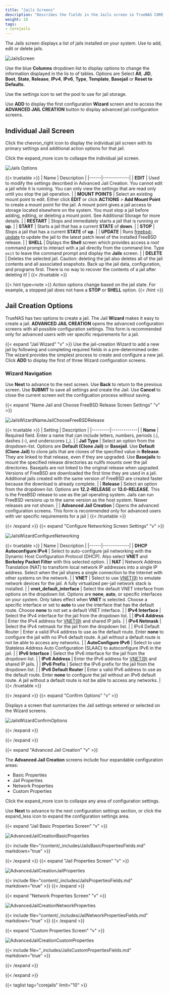 ```yaml
---
title: "Jails Screens"
description: "Describes the fields in the Jails screen in TrueNAS CORE."
weight: 10
tags:
- corejails
---
```


The Jails screen displays a list of jails installed on your system. Use to add, edit or delete jails.

![JailsScreen](/images/CORE/13.0/JailsScreen.png "Jails Screen")

Use the blue **Columns** dropdown list to display options to change the information displayed in the lis to of tables. Options are Select **All**, **JID**, **Boot**, **State**, **Release**, **IPv4**, **IPv6**, **Type**, **Template**, **Basejail** or **Reset to Defaults**.

Use the <span class="material-icons">settings</span> icon to set the pool to use for jail storage.

Use **ADD** to display the first configuration **Wizard** screen and to access the **ADVANCED JAIL CREATION** button to display advanced jail configuration screens.

## Individual Jail Screen

Click the <span class="material-icons">chevron_right</span> icon to display the individual jail screen with its primary settings and additional action options for that jail.   

Click the <span class="material-icons">expand_more</span> icon to collaspe the individual jail screen.

![Jails Options](/images/CORE/Jails/JailsOptions.png "Jails Options")

{{< truetable >}}
| Name | Description |
|------|-------------|
| **EDIT** | Used to modify the settings described in Advanced Jail Creation. You cannot edit a jail while it is running. You can only view the settings that are read only until you stop the jail operation. |
| **MOUNT POINTS** | Select an existing mount point to edit. Either click **EDIT** or click **ACTIONS** > **Add Mount Point** to create a mount point for the jail. A mount point gives a jail access to storage located elsewhere on the system. You must stop a jail before adding, editing, or deleting a mount point. See Additional Storage for more details. |
| **RESTART** | Stops and immediately starts a jail that is running or **up**. |
| **START** | Starts a jail that has a current **STATE** of **down**. |
| **STOP** | Stops a jail that has a current **STATE** of **up**. |
| **UPDATE** | Runs [freebsd-update](https://www.freebsd.org/cgi/man.cgi?query=freebsd-update) to update the jail to the latest patch level of the installed FreeBSD release. |
| **SHELL** | Diplays the **Shell** screen which provides access a *root* command prompt to interact with a jail directly from the command line. Type `exit` to leave the command prompt and display the **Jails** screen. |
| **DELETE** | Deletes the selected jail. Caution: deleting the jail also deletes all of the jail contents and all associated snapshots. Back up the jail data, configuration, and programs first. There is no way to recover the contents of a jail after deleting it! |
{{< /truetable >}}

{{< hint type=note >}}
Action options change based on the jail state. For example, a stopped jail does not have a **STOP** or **SHELL** option.
{{< /hint >}}

## Jail Creation Options
TrueNAS has two options to create a jail. The Jail **Wizard** makes it easy to create a jail. **ADVANCED JAIL CREATION** opens the advanced configuration screens with all possible configuration settings. This form is recommended only for advanced users with ver specific requirements for a jail.

{{< expand "Jail Wizard" "v" >}}
Use the jail-creation Wizard to add a new jail by following and completing required fields in a pre-determimed order. The wizard provides the simplest process to create and configure a new jail.
Click **ADD** to display the first of three Wizard configuration screens.

### Wizard Navigation

Use **Next** to advance to the next screen.
Use **Back** to return to the previous screen.
Use **SUBMIT** to save all settings and create the Jail.
Use **Cancel** to close the current screen exit the configuation process without saving.

{{< expand "Name Jail and Choose FreeBSD Release Screen Settings" "v" >}}

![JailsWizardNameJailChooseFreeBSDRelease](/images/CORE/13.0/JailsWizardNameJailChooseFreeBSDRelease.png "Jails Wizard NameJail Choose FreeBSD Release")

{{< truetable >}}
| Setting | Description |
|---------|-------------|
| **Name** | Required field. Enter a name that can include letters, numbers, periods (.), dashes (-), and underscores (_). |
| **Jail Type** | Select an option from the dropdown-list. Options are **Default (Clone Jail)** or **Basejail**. Use **Default (Clone Jail)** to clone jails that are clones of the specified value in **Release**. They are linked to that release, even if they are upgraded. Use **Basejails** to mount the specified release directories as nullfs mounts over the jail directories. Basejails are not linked to the original release when upgraded. Versions of FreeBSD are downloaded the first time they are used in a jail. Additional jails created with the same version of FreeBSD are created faster because the download is already complete. |
| **Release** | Select an option from the dropdown list. Options are **12.2-RELEASE** or **13.0-RELEASE**. This is the FreeBSD release to use as the jail operating system. Jails can run FreeBSD versions up to the same version as the host system. Newer releases are not shown. |
| **Advanced Jail Creation** | Opens the advanced configuration screens. This form is recommended only for advanced users with ver specific requirements for a jail |
{{< /truetable >}}

{{< /expand >}}
{{< expand "Configure Networking Screen Settings" "v" >}}

![JailsWizardConfigureNetworking](/images/CORE/13.0/JailsWizardConfigureNetworking.png "Jails Wizard Configure Networking")

{{< truetable >}}
| Name | Description |
|------|-------------|
| **DHCP Autoconfigure IPv4** | Select to auto-configure jail networking with the Dynamic Host Configuration Protocol (DHCP). Also select **VNET** and **Berkeley Packet Filter** with this selected option. |
| **NAT** | Network Address Translation (NAT) to transform local network IP addresses into a single IP address. Select when the jail shares a single connection to the Internet with other systems on the network. |
| **VNET** | Select to use [VNET(9)](https://www.freebsd.org/cgi/man.cgi?query=vnet) to emulate network devices for the jail. A fully virtualized per-jail network stack is installed. |
| **vnet_default_interface** | Select the default VNET interface from options on the dropdown list. Options are **none**, **auto**, or specific interfaces on your system. Only takes effect when **VNET** is selected. Choose a specific interface or set to **auto** to use the interface that has the default route. Choose **none** to not set a default VNET interface. |
| **IPv4 Interface** | Select the IPv4 interface for the jail from the dropdown list. |
| **IPv4 Address** | Enter the IPv4 address for [VNET(9)](https://www.freebsd.org/cgi/man.cgi?query=vnet) and shared IP jails. |
| **IPv4 Netmask** | Select the IPv4 netmask for the jail from the dropdown list. |
| IPv4 Default Router | Enter a valid IPv4 address to use as the default route. Enter **none** to configure the jail with no IPv4 default route. A jail without a default route is not be able to access any networks. |
| **AutoConfigure IPv6** | Select to use Stateless Address Auto Configuration (SLAAC) to autoconfigure IPv6 in the jail. |
| **IPv6 Interface** | Select the IPv6 interface for the jail from the dropdown list. |
| **IPv6 Address** | Enter the IPv6 address for [VNET(9)](https://www.freebsd.org/cgi/man.cgi?query=vnet) and shared IP jails. |
| **IPv6 Prefix** | Select the IPv6 prefix for the jail from the dropdown list. |
| **IPv6 Default Router** | Enter a valid IPv6 address to use as the default route. Enter **none** to configure the jail without an IPv6 default route. A jail without a default route is not be able to access any networks. |
{{< /truetable >}}

{{< /expand >}}
{{< expand "Confirm Options" "v" >}}

Displays a screen that summarizes the Jail settings entered or selected on the Wizard screens.

![JailsWizardConfirmOptions](/images/CORE/13.0/JailsWizardConfirmOptions.png "Jails Wizard Confirm Options")

{{< /expand >}}

{{< /expand >}}

{{< expand "Advanced Jail Creation" "v" >}}

The **Advanced Jail Creation** screens include four expandable configuration areas:
* Basic Properties
* Jail Properties
* Network Properties
* Custom Properties

Click the <span class="material-icons">expand_more</span> icon to collaspe any area of configuration settings.   

Use **Next** to advance to the next configuration settings section, or click the <span class="material-icons">expand_less</span> icon to expand the configuration settings area.

{{< expand "Jail Basic Properties Screen" "v" >}}

![AdvancedJailCreationBasicProperties](/images/CORE/13.0/AdvancedJailCreationBasicProperties.png "Advanced Jail Creation Jail Basic Properties") 

{{< include file="/content/_includes/JailsBasicPropertiesFields.md" markdown="true" >}}

{{< /expand >}}
{{< expand "Jail Properties Screen" "v" >}}

![AdvancedJailCreationJailProperties](/images/CORE/13.0/AdvancedJailCreationJailProperties.png "Advanced Jail Creation Jail Properties") 

{{< include file="content/_includes/JailsPropertiesFields.md" markdown="true" >}}
{{< /expand >}}

{{< expand "Network Properties Screen" "v" >}}

![AdvancedJailCreationNetworkProperties](/images/CORE/13.0/AdvancedJailCreationNetworkProperties.png "Advanced Jail Creation Network Properties") 

{{< include file="content/_includes/JailNetworkPropertiesFields.md" markdown="true" >}}
{{< /expand >}}

{{< expand "Custom Properties Screen" "v" >}}

![AdvancedJailCreationCustomProperties](/images/CORE/13.0/AdvancedJailCreationCustomProperties.png "Advanced Jail Creation Custom Properties")  

{{< include file="_includes/JailsCustomPropertiesFields.md" markdown="true" >}}

{{< /expand >}}

{{< /expand >}}

{{< taglist tag="corejails" limit="10" >}}
